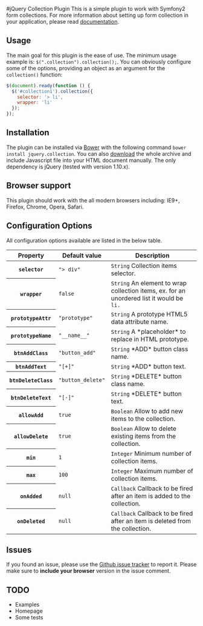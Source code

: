 #jQuery Collection Plugin
This is a simple plugin to work with Symfony2 form collections. For more information about setting up form collection in your application, please read [documentation](http://symfony.com/doc/current/cookbook/form/form_collections.html).

## Usage
The main goal for this plugin is the ease of use. The minimum usage example is: `$(".collection").collection();`. You can obviously configure some of the options, providing an object as an argument for the `collection()` function:
```js
$(document).ready(function () {
  $('#collection1').collection({
    selector: '> li',
    wrapper: 'li'
  });
});
```

## Installation
The plugin can be installed via [Bower](http://bower.io/) with the following command `bower install jquery.collection`. You can also [download](https://github.com/aosmialowski/jquery-collection/archive/master.zip) the whole archive and include Javascript file into your HTML document manually. The only dependency is jQuery (tested with version 1.10.x).

## Browser support
This plugin should work with the all modern browsers including: IE9+, Firefox, Chrome, Opera, Safari.

## Configuration Options
All configuration options available are listed in the below table.
<table>
  <thead>
    <tr>
      <th>Property</th>
      <th>Default value</th>
      <th>Description</th>
    </tr>
  </thead>
  <tbody>
    <tr>
      <th scope="row"><code>selector</code></th>
      <td><code>"> div"</code></td>
      <td><code>String</code> Collection items selector.</td>
    </tr>
    <tr>
      <th scope="row"><code>wrapper</code></th>
      <td><code>false</code></td>
      <td><code>String</code> An element to wrap collection items, ex. for an unordered list it would be <code>li</li>.</td>
    </tr>
    <tr>
      <th scope="row"><code>prototypeAttr</code></th>
      <td><code>"prototype"</code></td>
      <td><code>String</code> A prototype HTML5 data attribute name.</td>
    </tr>
    <tr>
      <th scope="row"><code>prototypeName</code></th>
      <td><code>"__name__"</code></td>
      <td><code>String</code> A *placeholder* to replace in HTML prototype.</td>
    </tr>
    <tr>
      <th scope="row"><code>btnAddClass</code></th>
      <td><code>"button_add"</code></td>
      <td><code>String</code> *ADD* button class name.</td>
    </tr>
    <tr>
      <th scope="row"><code>btnAddText</code></th>
      <td><code>"[+]"</code></td>
      <td><code>String</code> *ADD* button text.</td>
    </tr>
    <tr>
      <th scope="row"><code>btnDeleteClass</code></th>
      <td><code>"button_delete"</code></td>
      <td><code>String</code> *DELETE* button class name.</td>
    </tr>
    <tr>
      <th scope="row"><code>btnDeleteText</code></th>
      <td><code>"[-]"</code></td>
      <td><code>String</code> *DELETE* button text.</td>
    </tr>
    <tr>
      <th scope="row"><code>allowAdd</code></th>
      <td><code>true</code></td>
      <td><code>Boolean</code> Allow to add new items to the collection.</td>
    </tr>
    <tr>
      <th scope="row"><code>allowDelete</code></th>
      <td><code>true</code></td>
      <td><code>Boolean</code> Allow to delete existing items from the collection.</td>
    </tr>
    <tr>
      <th scope="row"><code>min</code></th>
      <td><code>1</code></td>
      <td><code>Integer</code> Minimum number of collection items.</td>
    </tr>
    <tr>
      <th scope="row"><code>max</code></th>
      <td><code>100</code></td>
      <td><code>Integer</code> Maximum number of collection items.</td>
    </tr>
    <tr>
      <th scope="row"><code>onAdded</code></th>
      <td><code>null</code></td>
      <td><code>Callback</code> Callback to be fired after an item is added to the collection.</td>
    </tr>
    <tr>
      <th scope="row"><code>onDeleted</code></th>
      <td><code>null</code></td>
      <td><code>Callback</code> Callback to be fired after an item is deleted from the collection.</td>
    </tr>
  </tbody>
</table>

## Issues
If you found an issue, please use the [Github issue tracker](https://github.com/aosmialowski/jquery-collection/issues) to report it. Please make sure to **include your browser** version in the issue comment.

## TODO
+ Examples
+ Homepage
+ Some tests
